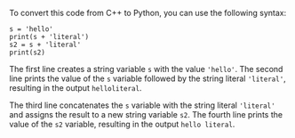 To convert this code from C++ to Python, you can use the following syntax:
```
s = 'hello'
print(s + 'literal')
s2 = s + 'literal'
print(s2)
```
The first line creates a string variable `s` with the value `'hello'`. The second line prints the value of the `s` variable followed by the string literal `'literal'`, resulting in the output `helloliteral`.

The third line concatenates the `s` variable with the string literal `'literal'` and assigns the result to a new string variable `s2`. The fourth line prints the value of the `s2` variable, resulting in the output `hello literal`.
